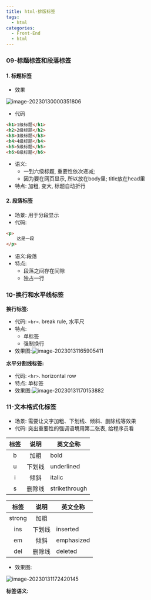 ```yaml
---
title: html-排版标签
tags:
  - html
categories:
  - Front-End
  - html
---
```

<!-- toc -->
### 09-标题标签和段落标签

#### 1. 标题标签

- 效果

![image-20230130000351806](https://illyber-images.oss-cn-chengdu.aliyuncs.com/202301300003880.png)

- 代码

```html
<h1>1级标题</h1>
<h2>2级标题</h2>
<h3>3级标题</h3>
<h4>4级标题</h4>
<h5>5级标题</h5>
<h6>6级标题</h6>
```

- 语义: 
  - 一到六级标题, 重要性依次递减; 
  - 因为要在网页显示, 所以放在body里; title放在head里
- 特点: 加粗, 变大, 标题自动折行

#### 2. 段落标签

- 场景: 用于分段显示
- 代码:

```html
<p>
    这是一段
</p>
```

- 语义:段落
- 特点:
  - 段落之间存在间隙
  - 独占一行

### 10-换行和水平线标签

**换行标签:**

- 代码: `<br>`. break rule, 水平尺
- 特点:
  - 单标签
  - 强制换行
- 效果图:![image-20230131165905411](https://illyber-images.oss-cn-chengdu.aliyuncs.com/202301311659541.png)

**水平分割线标签:**

- 代码: `<hr>`. horizontal row
- 特点: 单标签
- 效果图:![image-20230131170153882](https://illyber-images.oss-cn-chengdu.aliyuncs.com/202301311701974.png)

### 11-文本格式化标签

- 场景: 需要让文字加粗、下划线、倾斜、删除线等效果
- 代码: 突出重要性的强调语境用第二张表, 给程序员看

| 标签 |  说明  | 英文全称      |
| :--: | :----: | ------------- |
|  b   |  加粗  | bold          |
|  u   | 下划线 | underlined    |
|  i   |  倾斜  | italic        |
|  s   | 删除线 | strikethrough |

|  标签  |  说明  | 英文全称   |
| :----: | :----: | ---------- |
| strong |  加粗  |            |
|  ins   | 下划线 | inserted   |
|   em   |  倾斜  | emphasized |
|  del   | 删除线 | deleted    |

- 效果图:  

![image-20230131172420145](https://illyber-images.oss-cn-chengdu.aliyuncs.com/202301311724201.png)

**标签语义:**
